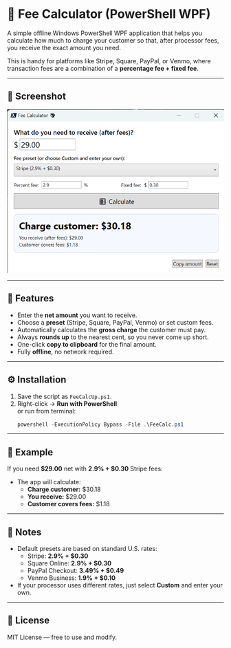 # 💸 Fee Calculator (PowerShell WPF)

A simple offline Windows PowerShell WPF application that helps you calculate how much to charge your customer so that, after processor fees, you receive the exact amount you need.

This is handy for platforms like Stripe, Square, PayPal, or Venmo, where transaction fees are a combination of a **percentage fee + fixed fee**.

---

## 📸 Screenshot

![Fee Calculator Screenshot](7764423e-79f5-4449-8b8f-89c26b086739.png)

---

## 🚀 Features

- Enter the **net amount** you want to receive.
- Choose a **preset** (Stripe, Square, PayPal, Venmo) or set custom fees.
- Automatically calculates the **gross charge** the customer must pay.
- Always **rounds up** to the nearest cent, so you never come up short.
- One-click **copy to clipboard** for the final amount.
- Fully **offline**, no network required.

---

## ⚙️ Installation

1. Save the script as `FeeCalcUp.ps1`.
2. Right-click → **Run with PowerShell**  
   or run from terminal:  
   ```powershell
   powershell -ExecutionPolicy Bypass -File .\FeeCalc.ps1
   ```

---

## 🧮 Example

If you need **$29.00** net with **2.9% + $0.30** Stripe fees:

- The app will calculate:  
  - **Charge customer:** $30.18  
  - **You receive:** $29.00  
  - **Customer covers fees:** $1.18  

---

## 📝 Notes

- Default presets are based on standard U.S. rates:
  - Stripe: **2.9% + $0.30**  
  - Square Online: **2.9% + $0.30**  
  - PayPal Checkout: **3.49% + $0.49**  
  - Venmo Business: **1.9% + $0.10**  
- If your processor uses different rates, just select **Custom** and enter your own.

---

## 📄 License

MIT License — free to use and modify.
